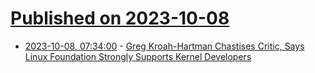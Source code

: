 # [Published on 2023-10-08](index.md)

* [2023-10-08, 07:34:00](https://linux.slashdot.org/story/23/10/08/0131214/greg-kroah-hartman-chastises-critic-says-linux-foundation-strongly-supports-kernel-developers?utm_source=rss1.0mainlinkanon&utm_medium=feed) - [Greg Kroah-Hartman Chastises Critic, Says Linux Foundation Strongly Supports Kernel Developers](https://linux.slashdot.org/story/23/10/08/0131214/greg-kroah-hartman-chastises-critic-says-linux-foundation-strongly-supports-kernel-developers?utm_source=rss1.0mainlinkanon&utm_medium=feed)
